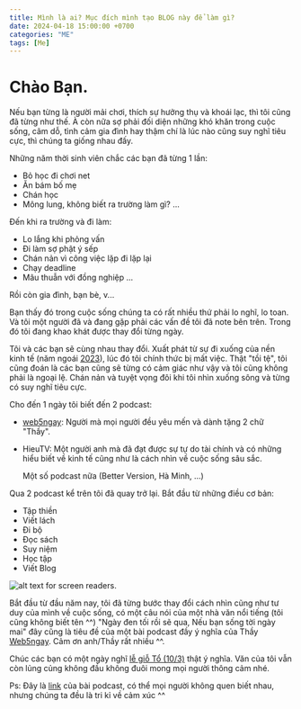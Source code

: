 ```yaml
---
title: Mình là ai? Mục đích mình tạo BLOG này để làm gì?
date: 2024-04-18 15:00:00 +0700
categories: "ME"
tags: [Me]
---
```


# Chào Bạn.

Nếu bạn từng là người mải chơi, thích sự hưởng thụ và khoái lạc, thì tôi cũng đã từng như thế. À còn nữa sợ phải đối diện những khó khăn trong cuộc sống, cãm dỗ, tình cảm gia đình hay thậm chí là lúc nào cũng suy nghĩ tiêu cực, thì chúng ta giống nhau đấy.

Những năm thời sinh viên chắc các bạn đã từng 1 lần:

- Bỏ học đi chơi net
- Ăn bám bố mẹ
- Chán học
- Mông lung, không biết ra trường làm gì?
  ...

Đến khi ra trường và đi làm:

- Lo lắng khi phỏng vấn
- Đi làm sợ phật ý sếp
- Chán nản vì công việc lặp đi lặp lại
- Chạy deadline
- Mâu thuẫn với đồng nghiệp
  ...

Rồi còn gia đình, bạn bè, v...

Bạn thấy đó trong cuộc sống chúng ta có rất nhiều thứ phải lo nghĩ, lo toan. Và tôi một người đã và đang gặp phải các vấn đề tôi đã note bên trên. Trong đó tôi đang khao khát được thay đổi từng ngày.

Tôi và các bạn sẽ cùng nhau thay đổi. Xuất phát từ sự đi xuống của nền kinh tế (năm ngoái [2023]), lúc đó tôi chính thức bị mất việc. Thật "tồi tệ", tôi cũng đoán là các bạn cũng sẽ từng có cảm giác như vậy và tôi cũng không phải là ngoại lệ. Chán nản và tuyệt vọng đôi khi tôi nhìn xuống sông và từng có suy nghĩ tiêu cực.

Cho đến 1 ngày tôi biết đến 2 podcast:

- [web5ngay]: Người mà mọi người đều yêu mến và dành tặng 2 chữ "Thầy".

- HieuTV: Một người anh mà đã đạt được sự tự do tài chính và có những hiểu biết về kinh tế cũng như là cách nhìn về cuộc sống sâu sắc.

  Một số podcast nữa (Better Version, Hà Minh, ...)

Qua 2 podcast kể trên tôi đã quay trở lại. Bắt đầu từ những điều cơ bản:

- Tập thiền
- Viết lách
- Đi bộ
- Đọc sách
- Suy niệm
- Học tập
- Viết Blog

![alt text for screen readers](https://lh3.googleusercontent.com/-Qr3V9pXtkj0/AAAAAAAAAAI/AAAAAAAAAAA/ALKGfkllS6DQoblSmI-5460ssXqAlV6Lvg/photo.jpg "Đây là tôi, rất vui được gặp gỡ mọi người ^^").

Bắt đầu từ đầu năm nay, tôi đã từng bước thay đổi cách nhìn cũng như tư duy của mình về cuộc sống, có một câu nói của một nhà văn nổi tiếng (tôi cũng không biết tên ^^) "Ngày đen tối rồi sẽ qua, Nếu bạn sống tời ngày mai" đây cũng là tiêu đề của một bài podcast đầy ý nghĩa của Thầy [Web5ngay]. Cảm ơn anh/Thầy rất nhiều ^^.

Chúc các bạn có một ngày nghĩ [lễ giỗ Tổ (10/3)] thật ý nghĩa. Văn của tôi vẫn còn lủng củng không đầu không đuôi mong mọi người thông cảm nhé.

Ps: Đây là [link] của bài podcast, có thể mọi người không quen biết nhau, nhưng chúng ta đều là tri kỉ về cảm xúc ^^

[link]: 'https://open.spotify.com/episode/4nKArisCq5my77mMGE3B39?si=9ecc815e9cf143b7'
[2023]: 'https://cuoituan.tuoitre.vn/kinh-te-2023-mot-nam-chat-vat-20231201100306904.htm'
[web5ngay]: 'https://open.spotify.com/show/3vhBp6pPJEYgGfOXGU8ogu?si=40b2c66b56314c0a'
[HieuTV]: 'https://open.spotify.com/show/4wHBViHYk6eG53SAuvU7vr'
[lễ giỗ Tổ (10/3)]: 'https://vi.wikipedia.org/wiki/Gi%E1%BB%97_T%E1%BB%95_H%C3%B9ng_V%C6%B0%C6%A1ng'
